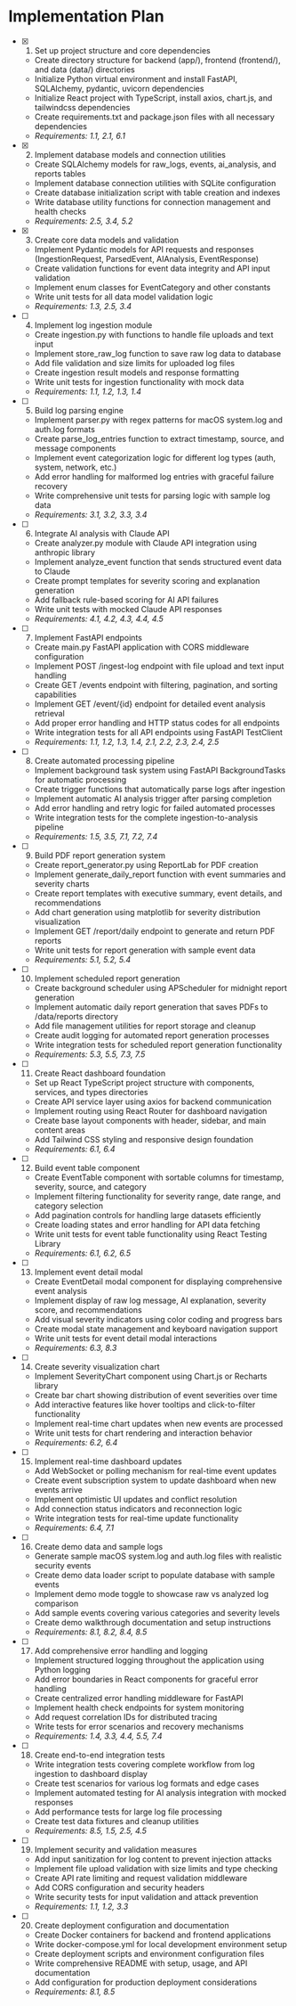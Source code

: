 # Implementation Plan

- [x] 1. Set up project structure and core dependencies
  - Create directory structure for backend (app/), frontend (frontend/), and data (data/) directories
  - Initialize Python virtual environment and install FastAPI, SQLAlchemy, pydantic, uvicorn dependencies
  - Initialize React project with TypeScript, install axios, chart.js, and tailwindcss dependencies
  - Create requirements.txt and package.json files with all necessary dependencies
  - _Requirements: 1.1, 2.1, 6.1_

- [x] 2. Implement database models and connection utilities
  - Create SQLAlchemy models for raw_logs, events, ai_analysis, and reports tables
  - Implement database connection utilities with SQLite configuration
  - Create database initialization script with table creation and indexes
  - Write database utility functions for connection management and health checks
  - _Requirements: 2.5, 3.4, 5.2_

- [x] 3. Create core data models and validation
  - Implement Pydantic models for API requests and responses (IngestionRequest, ParsedEvent, AIAnalysis, EventResponse)
  - Create validation functions for event data integrity and API input validation
  - Implement enum classes for EventCategory and other constants
  - Write unit tests for all data model validation logic
  - _Requirements: 1.3, 2.5, 3.4_

- [ ] 4. Implement log ingestion module
  - Create ingestion.py with functions to handle file uploads and text input
  - Implement store_raw_log function to save raw log data to database
  - Add file validation and size limits for uploaded log files
  - Create ingestion result models and response formatting
  - Write unit tests for ingestion functionality with mock data
  - _Requirements: 1.1, 1.2, 1.3, 1.4_

- [ ] 5. Build log parsing engine
  - Implement parser.py with regex patterns for macOS system.log and auth.log formats
  - Create parse_log_entries function to extract timestamp, source, and message components
  - Implement event categorization logic for different log types (auth, system, network, etc.)
  - Add error handling for malformed log entries with graceful failure recovery
  - Write comprehensive unit tests for parsing logic with sample log data
  - _Requirements: 3.1, 3.2, 3.3, 3.4_

- [ ] 6. Integrate AI analysis with Claude API
  - Create analyzer.py module with Claude API integration using anthropic library
  - Implement analyze_event function that sends structured event data to Claude
  - Create prompt templates for severity scoring and explanation generation
  - Add fallback rule-based scoring for AI API failures
  - Write unit tests with mocked Claude API responses
  - _Requirements: 4.1, 4.2, 4.3, 4.4, 4.5_

- [ ] 7. Implement FastAPI endpoints
  - Create main.py FastAPI application with CORS middleware configuration
  - Implement POST /ingest-log endpoint with file upload and text input handling
  - Create GET /events endpoint with filtering, pagination, and sorting capabilities
  - Implement GET /event/{id} endpoint for detailed event analysis retrieval
  - Add proper error handling and HTTP status codes for all endpoints
  - Write integration tests for all API endpoints using FastAPI TestClient
  - _Requirements: 1.1, 1.2, 1.3, 1.4, 2.1, 2.2, 2.3, 2.4, 2.5_

- [ ] 8. Create automated processing pipeline
  - Implement background task system using FastAPI BackgroundTasks for automatic processing
  - Create trigger functions that automatically parse logs after ingestion
  - Implement automatic AI analysis trigger after parsing completion
  - Add error handling and retry logic for failed automated processes
  - Write integration tests for the complete ingestion-to-analysis pipeline
  - _Requirements: 1.5, 3.5, 7.1, 7.2, 7.4_

- [ ] 9. Build PDF report generation system
  - Create report_generator.py using ReportLab for PDF creation
  - Implement generate_daily_report function with event summaries and severity charts
  - Create report templates with executive summary, event details, and recommendations
  - Add chart generation using matplotlib for severity distribution visualization
  - Implement GET /report/daily endpoint to generate and return PDF reports
  - Write unit tests for report generation with sample event data
  - _Requirements: 5.1, 5.2, 5.4_

- [ ] 10. Implement scheduled report generation
  - Create background scheduler using APScheduler for midnight report generation
  - Implement automatic daily report generation that saves PDFs to /data/reports directory
  - Add file management utilities for report storage and cleanup
  - Create audit logging for automated report generation processes
  - Write integration tests for scheduled report generation functionality
  - _Requirements: 5.3, 5.5, 7.3, 7.5_

- [ ] 11. Create React dashboard foundation
  - Set up React TypeScript project structure with components, services, and types directories
  - Create API service layer using axios for backend communication
  - Implement routing using React Router for dashboard navigation
  - Create base layout components with header, sidebar, and main content areas
  - Add Tailwind CSS styling and responsive design foundation
  - _Requirements: 6.1, 6.4_

- [ ] 12. Build event table component
  - Create EventTable component with sortable columns for timestamp, severity, source, and category
  - Implement filtering functionality for severity range, date range, and category selection
  - Add pagination controls for handling large datasets efficiently
  - Create loading states and error handling for API data fetching
  - Write unit tests for event table functionality using React Testing Library
  - _Requirements: 6.1, 6.2, 6.5_

- [ ] 13. Implement event detail modal
  - Create EventDetail modal component for displaying comprehensive event analysis
  - Implement display of raw log message, AI explanation, severity score, and recommendations
  - Add visual severity indicators using color coding and progress bars
  - Create modal state management and keyboard navigation support
  - Write unit tests for event detail modal interactions
  - _Requirements: 6.3, 8.3_

- [ ] 14. Create severity visualization chart
  - Implement SeverityChart component using Chart.js or Recharts library
  - Create bar chart showing distribution of event severities over time
  - Add interactive features like hover tooltips and click-to-filter functionality
  - Implement real-time chart updates when new events are processed
  - Write unit tests for chart rendering and interaction behavior
  - _Requirements: 6.2, 6.4_

- [ ] 15. Implement real-time dashboard updates
  - Add WebSocket or polling mechanism for real-time event updates
  - Create event subscription system to update dashboard when new events arrive
  - Implement optimistic UI updates and conflict resolution
  - Add connection status indicators and reconnection logic
  - Write integration tests for real-time update functionality
  - _Requirements: 6.4, 7.1_

- [ ] 16. Create demo data and sample logs
  - Generate sample macOS system.log and auth.log files with realistic security events
  - Create demo data loader script to populate database with sample events
  - Implement demo mode toggle to showcase raw vs analyzed log comparison
  - Add sample events covering various categories and severity levels
  - Create demo walkthrough documentation and setup instructions
  - _Requirements: 8.1, 8.2, 8.4, 8.5_

- [ ] 17. Add comprehensive error handling and logging
  - Implement structured logging throughout the application using Python logging
  - Add error boundaries in React components for graceful error handling
  - Create centralized error handling middleware for FastAPI
  - Implement health check endpoints for system monitoring
  - Add request correlation IDs for distributed tracing
  - Write tests for error scenarios and recovery mechanisms
  - _Requirements: 1.4, 3.3, 4.4, 5.5, 7.4_

- [ ] 18. Create end-to-end integration tests
  - Write integration tests covering complete workflow from log ingestion to dashboard display
  - Create test scenarios for various log formats and edge cases
  - Implement automated testing for AI analysis integration with mocked responses
  - Add performance tests for large log file processing
  - Create test data fixtures and cleanup utilities
  - _Requirements: 8.5, 1.5, 2.5, 4.5_

- [ ] 19. Implement security and validation measures
  - Add input sanitization for log content to prevent injection attacks
  - Implement file upload validation with size limits and type checking
  - Create API rate limiting and request validation middleware
  - Add CORS configuration and security headers
  - Write security tests for input validation and attack prevention
  - _Requirements: 1.1, 1.2, 3.3_

- [ ] 20. Create deployment configuration and documentation
  - Create Docker containers for backend and frontend applications
  - Write docker-compose.yml for local development environment setup
  - Create deployment scripts and environment configuration files
  - Write comprehensive README with setup, usage, and API documentation
  - Add configuration for production deployment considerations
  - _Requirements: 8.1, 8.5_